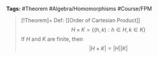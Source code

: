 **Tags:** #Theorem #Algebra/Homomorphisms #Course/FPM  

> [!Theorem]+ Def: [[Order of Cartesian Product]]
> $$H\times K=\{(h,k):h\in H,\,k\in K\}$$
> If $H$ and $K$ are finite, then
> $$\lvert H\times K \rvert = \lvert H \rvert \lvert K \rvert $$